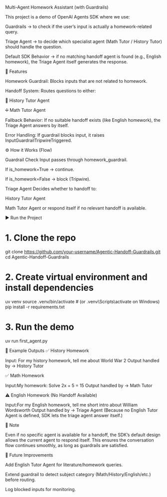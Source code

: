 Multi-Agent Homework Assistant (with Guardrails)

This project is a demo of OpenAI Agents SDK where we use:

Guardrails → to check if the user’s input is actually a homework-related query.

Triage Agent → to decide which specialist agent (Math Tutor / History Tutor) should handle the question.

Default SDK Behavior → if no matching handoff agent is found (e.g., English homework), the Triage Agent itself generates the response.

📌 Features

Homework Guardrail: Blocks inputs that are not related to homework.

Handoff System: Routes questions to either:

📘 History Tutor Agent

➗ Math Tutor Agent

Fallback Behavior: If no suitable handoff exists (like English homework), the Triage Agent answers by itself.

Error Handling: If guardrail blocks input, it raises InputGuardrailTripwireTriggered.

⚙️ How it Works (Flow)

Guardrail Check
Input passes through homework_guardrail.

If is_homework=True → continue.

If is_homework=False → block (Tripwire).

Triage Agent
Decides whether to handoff to:

History Tutor Agent

Math Tutor Agent
or respond itself if no relevant handoff is available.

▶️ Run the Project
# 1. Clone the repo
git clone https://github.com/your-username/Agentic-Handoff-Guardrails.git
cd Agentic-Handoff-Guardrails

# 2. Create virtual environment and install dependencies
uv venv
source .venv/bin/activate   # (or .venv\Scripts\activate on Windows)
pip install -r requirements.txt

# 3. Run the demo
uv run first_agent.py

🧪 Example Outputs
✅ History Homework

Input: For my history homework, tell me about World War 2
Output handled by → History Tutor

✅ Math Homework

Input:My homework: Solve 2x + 5 = 15
Output handled by → Math Tutor

⚠️ English Homework (No Handoff Available)

Input:For my English homework, tell me short intro about William Wordsworth
Output handled by → Triage Agent
(Because no English Tutor Agent is defined, SDK lets the triage agent answer itself.)

📝 Note

Even if no specific agent is available for a handoff,
the SDK’s default design allows the current agent to respond itself.
This ensures the conversation flow continues smoothly, as long as guardrails are satisfied.

🚀 Future Improvements

Add English Tutor Agent for literature/homework queries.

Extend guardrail to detect subject category (Math/History/English/etc.) before routing.

Log blocked inputs for monitoring.



